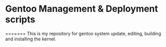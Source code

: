 # Gentoo Management & Deployment scripts
=======
This is my repository for gentoo system update, editing, building and installing the kernel.
